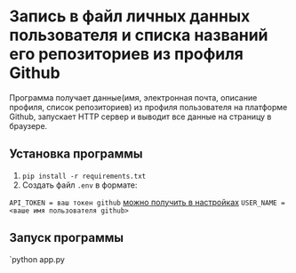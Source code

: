 # Запись в файл личных данных пользователя и списка названий его репозиториев из профиля Github
Программа получает данные(имя, электронная почта, описание профиля, список репозиториев) из профиля пользователя на платформе Github, запускает HTTP сервер и выводит все данные на страницу в браузере.

## Установка программы
1. `pip install -r requirements.txt`
2. Создать файл `.env` в формате:

```API_TOKEN = ваш токен github``` [можно получить в настройках](https://docs.github.com/ru/enterprise-cloud@latest/authentication/authenticating-with-saml-single-sign-on/authorizing-a-personal-access-token-for-use-with-saml-single-sign-on)
```USER_NAME = <ваше имя пользователя github>```

## Запуск программы
`python app.py

